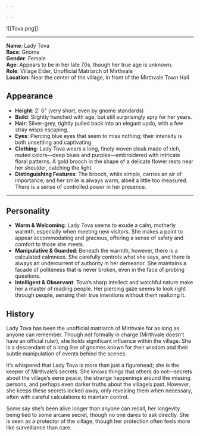 ```yaml
---

---
```

![[Tova.png]]

---

**Name**: Lady Tova  
**Race**: Gnome  
**Gender**: Female  
**Age**: Appears to be in her late 70s, though her true age is unknown.  
**Role**: Village Elder, Unofficial Matriarch of Mirthvale  
**Location**: Near the center of the village, in front of the Mirthvale Town Hall
## Appearance

- **Height**: 2' 6" (very short, even by gnome standards)
- **Build**: Slightly hunched with age, but still surprisingly spry for her years.
- **Hair**: Silver-grey, tightly pulled back into an elegant updo, with a few stray wisps escaping.
- **Eyes**: Piercing blue eyes that seem to miss nothing; their intensity is both unsettling and captivating.
- **Clothing**: Lady Tova wears a long, finely woven cloak made of rich, muted colors—deep blues and purples—embroidered with intricate floral patterns. A gold brooch in the shape of a delicate flower rests near her shoulder, catching the light.
- **Distinguishing Features**: The brooch, while simple, carries an air of importance, and her smile is always warm, albeit a little too measured. There is a sense of controlled power in her presence.

---
## Personality

- **Warm & Welcoming**: Lady Tova seems to exude a calm, motherly warmth, especially when meeting new visitors. She makes a point to appear accommodating and gracious, offering a sense of safety and comfort to those she meets.
- **Manipulative & Guarded**: Beneath the warmth, however, there is a calculated calmness. She carefully controls what she says, and there is always an undercurrent of authority in her demeanor. She maintains a facade of politeness that is never broken, even in the face of probing questions.
- **Intelligent & Observant**: Tova’s sharp intellect and watchful nature make her a master of reading people. Her piercing gaze seems to look right through people, sensing their true intentions without them realizing it.

## History

Lady Tova has been the unofficial matriarch of Mirthvale for as long as anyone can remember. Though not formally in charge (Mirthvale doesn’t have an official ruler), she holds significant influence within the village. She is a descendant of a long line of gnomes known for their wisdom and their subtle manipulation of events behind the scenes.

It’s whispered that Lady Tova is more than just a figurehead; she is the keeper of Mirthvale’s secrets. She knows things that others do not—secrets about the village’s eerie peace, the strange happenings around the missing persons, and perhaps even darker truths about the village’s past. However, she keeps these secrets locked away, only revealing them when necessary, often with careful calculations to maintain control.

Some say she’s been alive longer than anyone can recall, her longevity being tied to some arcane secret, though no one dares to ask directly. She is seen as a protector of the village, though her protection often feels more like surveillance than care. 